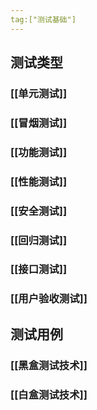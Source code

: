 ```yaml
---
tag:["测试基础"]
---
```


## 测试类型
### [[单元测试]]
### [[冒烟测试]]
### [[功能测试]]
### [[性能测试]]
### [[安全测试]]
### [[回归测试]]
### [[接口测试]]
### [[用户验收测试]]

## 测试用例
### [[黑盒测试技术]]
### [[白盒测试技术]]